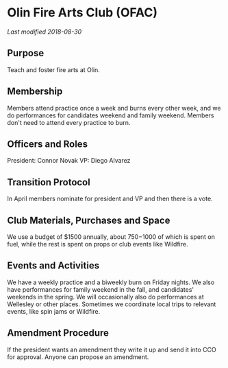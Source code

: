 # Olin Fire Arts Club (OFAC)
*Last modified 2018-08-30*

## Purpose

Teach and foster fire arts at Olin.

## Membership

Members attend practice once a week and burns every other week, and we do performances for candidates weekend and family weekend. 
Members don't need to attend every practice to burn.

## Officers and Roles

President: Connor Novak VP: Diego Alvarez

## Transition Protocol

In April members nominate for president and VP and then there is a vote.

## Club Materials, Purchases and Space

We use a budget of $1500 annually, about $750-$1000 of which is spent on fuel, while the rest is spent on props or club events like Wildfire.

## Events and Activities

We have a weekly practice and a biweekly burn on Friday nights. We also have performances for family weekend in the fall, and candidates' weekends in the spring. We will occasionally also do performances at Wellesley or other places. Sometimes we coordinate local trips to relevant events, like spin jams or Wildfire.

## Amendment Procedure

If the president wants an amendment they write it up and send it into CCO for approval. Anyone can propose an amendment.
